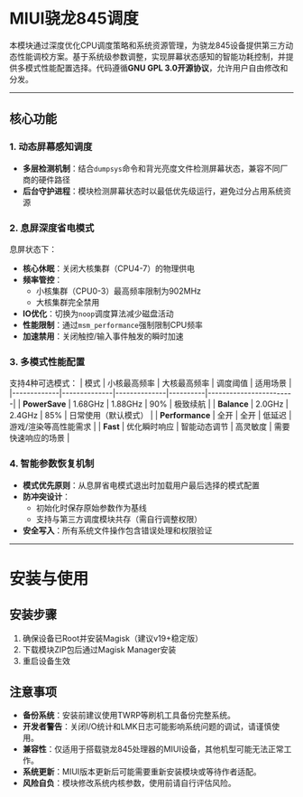 # MIUI骁龙845调度
本模块通过深度优化CPU调度策略和系统资源管理，为骁龙845设备提供第三方动态性能调校方案。基于系统级参数调整，实现屏幕状态感知的智能功耗控制，并提供多模式性能配置选择。代码遵循**GNU GPL 3.0开源协议**，允许用户自由修改和分发。

---

## 核心功能
### 1. **动态屏幕感知调度**
- **多层检测机制**：结合`dumpsys`命令和背光亮度文件检测屏幕状态，兼容不同厂商的硬件路径
- **后台守护进程**：模块检测屏幕状态时以最低优先级运行，避免过分占用系统资源

### 2. **息屏深度省电模式**
息屏状态下：
- **核心休眠**：关闭大核集群（CPU4-7）的物理供电
- **频率管控**：
  - 小核集群（CPU0-3）最高频率限制为902MHz
  - 大核集群完全禁用
- **IO优化**：切换为`noop`调度算法减少磁盘活动
- **性能限制**：通过`msm_performance`强制限制CPU频率
- **加速禁用**：关闭触控/输入事件触发的瞬时加速

### 3. **多模式性能配置**
支持4种可选模式：
| 模式        | 小核最高频率 | 大核最高频率 | 调度阈值 | 适用场景               |
|-------------|--------------|--------------|----------|------------------------|
| **PowerSave** | 1.68GHz       | 1.88GHz       | 90%      | 极致续航               |
| **Balance**  | 2.0GHz        | 2.4GHz        | 85%      | 日常使用（默认模式）   |
| **Performance** | 全开        | 全开          | 低延迟   | 游戏/渲染等高性能需求 |
| **Fast**     | 优化瞬时响应  | 智能动态调节  | 高灵敏度 | 需要快速响应的场景     |

### 4. **智能参数恢复机制**
- **模式优先原则**：从息屏省电模式退出时加载用户最后选择的模式配置
- **防冲突设计**：
  - 初始化时保存原始参数作为基线
  - 支持与第三方调度模块共存（需自行调整权限）
- **安全写入**：所有系统文件操作包含错误处理和权限验证

---

# 安装与使用
## 安装步骤
1. 确保设备已Root并安装Magisk（建议v19+稳定版）
2. 下载模块ZIP包后通过Magisk Manager安装
3. 重启设备生效
## 注意事项
- **备份系统**：安装前建议使用TWRP等刷机工具备份完整系统。
- **开发者警告**：关闭I/O统计和LMK日志可能影响系统问题的调试，请谨慎使用。
- **兼容性**：仅适用于搭载骁龙845处理器的MIUI设备，其他机型可能无法正常工作。
- **系统更新**：MIUI版本更新后可能需要重新安装模块或等待作者适配。
- **风险自负**：模块修改系统内核参数，使用前请自行评估风险。
